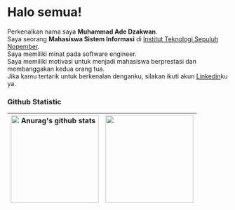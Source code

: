 # Halo semua! 

Perkenalkan nama saya **Muhammad Ade Dzakwan**.<br>
Saya seorang **Mahasiswa Sistem Informasi** di [Institut Teknologi Sepuluh Nopember](https://www.its.ac.id/id/beranda/).<br>
Saya memiliki minat pada software engineer.<br>
Saya memiliki motivasi untuk menjadi mahasiswa berprestasi dan membanggakan kedua orang tua.<br>
Jika kamu tertarik untuk berkenalan denganku, silakan ikuti akun [Linkedin](https://www.linkedin.com/in/muhammad-ade-dzakwan-839916277)ku ya.

### Github Statistic
| <img align="center" src="https://github-readme-stats.vercel.app/api?username=nawa316&show_icons=true&include_all_commits=true&theme=buefy&hide_border=true" height='200px' alt="Anurag's github stats" /></a> | <a href="https://github.com/anuraghazra/github-readme-stats"><img align="center" src="https://github-readme-stats.vercel.app/api/top-langs/?username=nawa316&&theme=buefy&hide_border=true" height='200px'/>|
| ------------- | ------------- |

